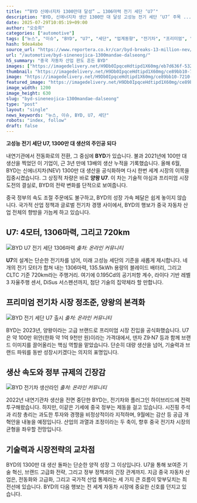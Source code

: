 ```yaml
---
title: "“BYD 신에너지차 1300만대 달성” … 1306마력 전기 세단 ‘U7’"
description: "BYD, 신에너지차 생산 1300만 대 달성 고성능 전기 세단 ‘U7’ 주목 ..."
date: 2025-07-29T10:05:19+09:00
author: "오승희"
categories: ["automotive"]
tags: ["뉴스", "이슈", "BYD", "U7", "세단", "업계동향", "전기차", "프리미엄", "전기차시장트렌드", "고성능전기차기술"]
hash: 9dea4abe
source_url: "https://www.reportera.co.kr/car/byd-breaks-13-million-nev/"
url: "/automotive/byd-sineneojica-1300mandae-dalseong/"
h5_summary: "중국 자동차 산업 판도 흔든 BYD"
images: ["https://imagedelivery.net/H9Db0IpqceHdtipd1X60mg/eb7d636f-5327-436d-1e5d-1cb0a81e8200/public", "https://imagedelivery.net/H9Db0IpqceHdtipd1X60mg/d79abf5f-47b3-4b3a-b63e-1eb08406ab00/public", "https://imagedelivery.net/H9Db0IpqceHdtipd1X60mg/ce89bb10-7210-4dfa-a356-bc5342e7fe00/public", "https://imagedelivery.net/H9Db0IpqceHdtipd1X60mg/0616c764-939e-4b67-9738-0ac6980e1b00/public"]
thumbnail: "https://imagedelivery.net/H9Db0IpqceHdtipd1X60mg/ce89bb10-7210-4dfa-a356-bc5342e7fe00/public"
image: "https://imagedelivery.net/H9Db0IpqceHdtipd1X60mg/ce89bb10-7210-4dfa-a356-bc5342e7fe00/public"
featured_image: "https://imagedelivery.net/H9Db0IpqceHdtipd1X60mg/ce89bb10-7210-4dfa-a356-bc5342e7fe00/public"
image_width: 1200
image_height: 630
slug: "byd-sineneojica-1300mandae-dalseong"
type: "post"
layout: "single"
news_keywords: "뉴스, 이슈, BYD, U7, 세단"
robots: "index, follow"
draft: false
---
```


**고성능 전기 세단 U7, 1300만 대 생산의 주인공 되다**

내연기관에서 전동화로의 전환, 그 중심에 **BYD**가 있습니다. 불과 2021년에 100만 대 생산을 찍었던 이 기업이, 근 3년 만에 13배의 생산 누적을 기록했습니다. 올해 6월, BYD는 신에너지차(NEV) 1300만 대 생산을 공식화하며 다시 한번 세계 시장의 이목을 집중시켰습니다. 그 상징적 차량은 바로 **양왕 U7**. 이 차는 기술적 야심과 프리미엄 시장 도전의 결실로, BYD의 전략 변화를 단적으로 보여줍니다.

중국 정부의 속도 조절 주문에도 불구하고, BYD의 성장 가속 페달은 쉽게 놓이지 않습니다. 국가적 산업 정책과 글로벌 전기차 경쟁 사이에서, BYD의 행보가 중국 자동차 산업 전체의 향방을 가늠케 하고 있습니다.

## U7: 4모터, 1306마력, 그리고 720km

![BYD U7 전기 세단 1306마력](https://imagedelivery.net/H9Db0IpqceHdtipd1X60mg/d79abf5f-47b3-4b3a-b63e-1eb08406ab00/public)
*출처: 온라인 커뮤니티*


**U7**의 설계는 단순한 전기차를 넘어, 미래 고성능 세단의 기준을 새롭게 제시합니다. 네 개의 전기 모터가 합쳐 내는 1306마력, 135.5kWh 용량의 블레이드 배터리, 그리고 CLTC 기준 720km라는 주행거리. 여기에 0.195Cd의 공기저항 계수, 라이다 기반 레벨3 자율주행 센서, DiSus 서스펜션까지, 첨단 기술의 집약체라 할 만합니다.

## 프리미엄 전기차 시장 정조준, 양왕의 본격화

![BYD 전기 세단 U7 출시](https://imagedelivery.net/H9Db0IpqceHdtipd1X60mg/0616c764-939e-4b67-9738-0ac6980e1b00/public)
*출처: 온라인 커뮤니티*


BYD는 2023년, 양왕이라는 고급 브랜드로 프리미엄 시장 진입을 공식화했습니다. U7은 약 100만 위안(한화 약 1억 9천만 원)이라는 가격대에서, 덴자 Z9·N7 등과 함께 브랜드 이미지를 끌어올리는 핵심 역할을 맡았습니다. 단순히 대량 생산을 넘어, 기술력과 브랜드 파워를 동반 성장시키겠다는 의지의 표명입니다.

## 생산 속도와 정부 규제의 긴장감

![BYD 전기차 생산라인](https://imagedelivery.net/H9Db0IpqceHdtipd1X60mg/eb7d636f-5327-436d-1e5d-1cb0a81e8200/public)
*출처: 온라인 커뮤니티*


2022년 내연기관차 생산을 전면 중단한 BYD는, 전기차와 플러그인 하이브리드에 전력투구해왔습니다. 하지만, 이같은 기세에 중국 정부는 제동을 걸고 있습니다. 시진핑 주석과 리창 총리는 과도한 투자와 경쟁을 비정상적이라 지적하며, 9월에는 감산 등 공급 개혁안을 내놓을 예정입니다. 산업의 과열과 조정이라는 두 축이, 향후 중국 전기차 시장의 균형을 좌우할 전망입니다.

## 기술력과 시장전략의 교차점

BYD의 1300만 대 생산 돌파는 단순한 양적 성장 그 이상입니다. U7을 통해 보여준 기술 혁신, 브랜드 고급화 전략, 그리고 정부 정책과의 긴장 관계까지. 지금 중국 자동차 산업은, 전동화와 고급화, 그리고 국가적 산업 통제라는 세 가지 큰 흐름이 맞부딪치는 최전선에 있습니다. BYD의 다음 행보는 전 세계 자동차 시장에 중요한 신호를 던지고 있습니다.
